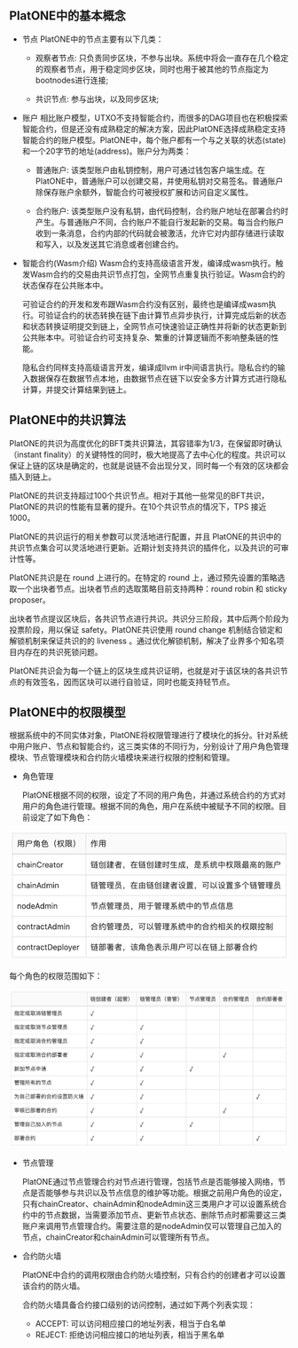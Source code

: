 ## PlatONE中的基本概念
* 节点
PlatONE中的节点主要有以下几类：

    + 观察者节点: 只负责同步区块，不参与出块。系统中将会一直存在几个稳定的观察者节点，用于稳定同步区块，同时也用于被其他的节点指定为bootnodes进行连接;

    + 共识节点: 参与出块，以及同步区块;

* 账户
    相比账户模型，UTXO不支持智能合约，而很多的DAG项目也在积极探索智能合约，但是还没有成熟稳定的解决方案，因此PlatONE选择成熟稳定支持智能合约的账户模型。PlatONE中，每个账户都有一个与之关联的状态(state)和一个20字节的地址(address)。账户分为两类：

    + 普通账户: 该类型账户由私钥控制，用户可通过钱包客户端生成。在PlatONE中，普通账户可以创建交易，并使用私钥对交易签名。普通账户除保存账户余额外，智能合约可被授权扩展和访问自定义属性。

    + 合约账户: 该类型账户没有私钥，由代码控制，合约账户地址在部署合约时产生。与普通账户不同，合约账户不能自行发起新的交易。每当合约账户收到一条消息，合约内部的代码就会被激活，允许它对内部存储进行读取和写入，以及发送其它消息或者创建合约。

* 智能合约(Wasm介绍)
    Wasm合约支持高级语言开发，编译成wasm执行。触发Wasm合约的交易由共识节点打包，全网节点重复执行验证。Wasm合约的状态保存在公共账本中。

    可验证合约的开发和发布跟Wasm合约没有区别，最终也是编译成wasm执行。可验证合约的状态转换在链下由计算节点异步执行，计算完成后新的状态和状态转换证明提交到链上，全网节点可快速验证正确性并将新的状态更新到公共账本中。可验证合约可支持复杂、繁重的计算逻辑而不影响整条链的性能。

    隐私合约同样支持高级语言开发，编译成llvm ir中间语言执行。隐私合约的输入数据保存在数据节点本地，由数据节点在链下以安全多方计算方式进行隐私计算，并提交计算结果到链上。


## PlatONE中的共识算法
PlatONE的共识为高度优化的BFT类共识算法，其容错率为1/3，在保留即时确认（instant finality）的关键特性的同时，极大地提高了去中心化的程度。共识可以保证上链的区块是确定的，也就是说链不会出现分叉，同时每一个有效的区块都会插入到链上。

PlatONE的共识支持超过100个共识节点。相对于其他一些常见的BFT共识，PlatONE的共识的性能有显著的提升。在10个共识节点的情况下，TPS 接近 1000。

PlatONE的共识运行的相关参数可以灵活地进行配置，并且 PlatONE的共识中的共识节点集合可以灵活地进行更新。近期计划支持共识的插件化，以及共识的可审计性等。

PlatONE共识是在 round 上进行的。在特定的 round 上，通过预先设置的策略选取一个出块者节点。出块者节点的选取策略目前支持两种：round robin 和 sticky proposer。

出块者节点提议区块后，各共识节点进行共识。共识分三阶段，其中后两个阶段为投票阶段，用以保证 safety。PlatONE共识使用 round change 机制结合锁定和解锁机制来保证共识的的 liveness 。通过优化解锁机制，解决了业界多个知名项目内存在的共识死锁问题。

PlatONE共识会为每一个链上的区块生成共识证明，也就是对于该区块的各共识节点的有效签名，因而区块可以进行自验证，同时也能支持轻节点。

## PlatONE中的权限模型
根据系统中的不同实体对象，PlatONE将权限管理进行了模块化的拆分。针对系统中用户账户、节点和智能合约，这三类实体的不同行为，分别设计了用户角色管理模块、节点管理模块和合约防火墙模块来进行权限的控制和管理。

+ 角色管理

  PlatONE根据不同的权限，设定了不同的用户角色，并通过系统合约的方式对用户的角色进行管理。根据不同的角色，用户在系统中被赋予不同的权限。目前设定了如下角色：

<img src="zh-cn/basics/images/permission_roles.png"></img>

  每个角色的权限范围如下：

<img src="zh-cn/basics/images/permission_table.png"></img>

+ 节点管理

  PlatONE通过节点管理合约对节点进行管理，包括节点是否能够接入网络，节点是否能够参与共识以及节点信息的维护等功能。根据之前用户角色的设定，只有chainCreator、chainAdmin和nodeAdmin这三类用户才可以设置系统合约中的节点数据，当需要添加节点、更新节点状态、删除节点时都需要这三类账户来调用节点管理合约。需要注意的是nodeAdmin仅可以管理自己加入的节点，chainCreator和chainAdmin可以管理所有节点。

+ 合约防火墙

  PlatONE中合约的调用权限由合约防火墙控制，只有合约的创建者才可以设置该合约的防火墙。

  合约防火墙具备合约接口级别的访问控制，通过如下两个列表实现：

  + ACCEPT: 可以访问相应接口的地址列表，相当于白名单
  + REJECT: 拒绝访问相应接口的地址列表，相当于黑名单


